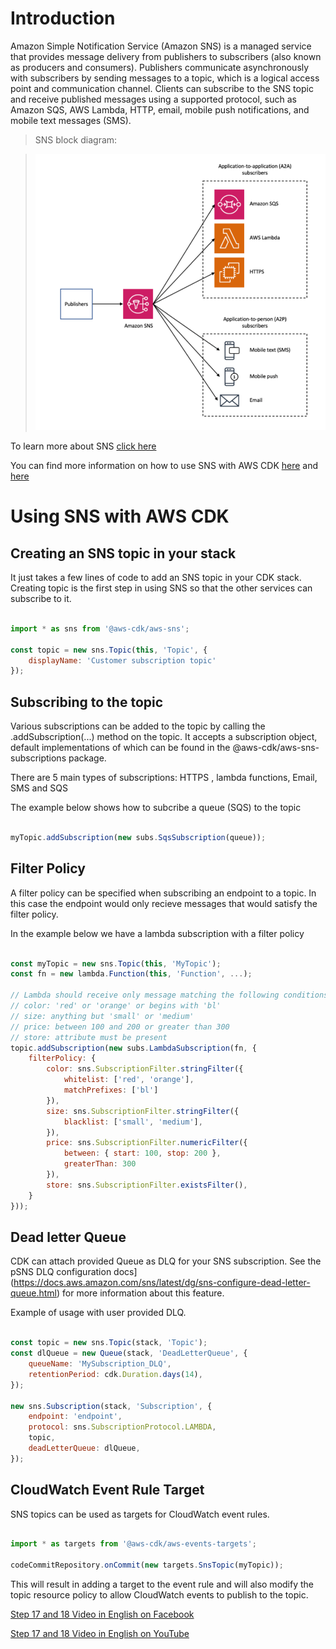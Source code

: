 # Introduction

Amazon Simple Notification Service (Amazon SNS) is a managed service that provides message delivery from publishers to subscribers (also known as producers and consumers). Publishers communicate asynchronously with subscribers by sending messages to a topic, which is a logical access point and communication channel. Clients can subscribe to the SNS topic and receive published messages using a supported protocol, such as Amazon SQS, AWS Lambda, HTTP, email, mobile push notifications, and mobile text messages (SMS). 

>SNS block diagram:

>![SNS block diagram](imgs/intro.png)  

To learn more about SNS [click here](https://docs.aws.amazon.com/sns/latest/dg/welcome.html)

You can find more information on how to use SNS with AWS CDK [here](https://docs.aws.amazon.com/cdk/api/latest/docs/aws-sns-readme.html) and [here](https://docs.aws.amazon.com/cdk/api/latest/docs/aws-sns-subscriptions-readme.html)



# Using SNS with AWS CDK

## Creating an SNS topic in your stack

It just takes a few lines of code to add an SNS topic in your CDK stack. Creating topic is the first step in using SNS so that the other services can subscribe to it.

```javascript

import * as sns from '@aws-cdk/aws-sns';

const topic = new sns.Topic(this, 'Topic', {
    displayName: 'Customer subscription topic'
});

```

## Subscribing to the topic

Various subscriptions can be added to the topic by calling the .addSubscription(...) method on the topic. It accepts a subscription object, default implementations of which can be found in the @aws-cdk/aws-sns-subscriptions package.

There are 5 main types of subscriptions: HTTPS , lambda functions, Email, SMS and SQS

The example below shows how to subcribe a queue (SQS) to the topic 

```javascript

myTopic.addSubscription(new subs.SqsSubscription(queue));

```

## Filter Policy

A filter policy can be specified when subscribing an endpoint to a topic. In this case the endpoint would only recieve messages that would satisfy the filter policy.

In the example below we have a lambda subscription with a filter policy

```javascript

const myTopic = new sns.Topic(this, 'MyTopic');
const fn = new lambda.Function(this, 'Function', ...);

// Lambda should receive only message matching the following conditions on attributes:
// color: 'red' or 'orange' or begins with 'bl'
// size: anything but 'small' or 'medium'
// price: between 100 and 200 or greater than 300
// store: attribute must be present
topic.addSubscription(new subs.LambdaSubscription(fn, {
    filterPolicy: {
        color: sns.SubscriptionFilter.stringFilter({
            whitelist: ['red', 'orange'],
            matchPrefixes: ['bl']
        }),
        size: sns.SubscriptionFilter.stringFilter({
            blacklist: ['small', 'medium'],
        }),
        price: sns.SubscriptionFilter.numericFilter({
            between: { start: 100, stop: 200 },
            greaterThan: 300
        }),
        store: sns.SubscriptionFilter.existsFilter(),
    }
}));
```

## Dead letter Queue

CDK can attach provided Queue as DLQ for your SNS subscription. See the pSNS DLQ configuration docs](https://docs.aws.amazon.com/sns/latest/dg/sns-configure-dead-letter-queue.html) for more information about this feature.

Example of usage with user provided DLQ.

```javascript

const topic = new sns.Topic(stack, 'Topic');
const dlQueue = new Queue(stack, 'DeadLetterQueue', {
    queueName: 'MySubscription_DLQ',
    retentionPeriod: cdk.Duration.days(14),
});

new sns.Subscription(stack, 'Subscription', {
    endpoint: 'endpoint',
    protocol: sns.SubscriptionProtocol.LAMBDA,
    topic,
    deadLetterQueue: dlQueue,
});

```

## CloudWatch Event Rule Target

SNS topics can be used as targets for CloudWatch event rules.

```javascript

import * as targets from '@aws-cdk/aws-events-targets';

codeCommitRepository.onCommit(new targets.SnsTopic(myTopic));
```

This will result in adding a target to the event rule and will also modify the topic resource policy to allow CloudWatch events to publish to the topic.


[Step 17 and 18 Video in English on Facebook](https://www.facebook.com/zeeshanhanif/videos/10225602951765493)

[Step 17 and 18 Video in English on YouTube](https://www.youtube.com/watch?v=pHTtY_o-WO0)


